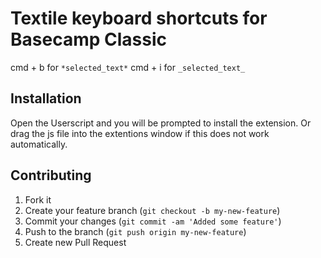 # Textile keyboard shortcuts for Basecamp Classic

cmd + b for `*selected_text*`
cmd + i for `_selected_text_`

## Installation

Open the Userscript and you will be prompted to install the extension.
Or drag the js file into the extentions window if this does not work automatically.

## Contributing

1. Fork it
2. Create your feature branch (`git checkout -b my-new-feature`)
3. Commit your changes (`git commit -am 'Added some feature'`)
4. Push to the branch (`git push origin my-new-feature`)
5. Create new Pull Request
